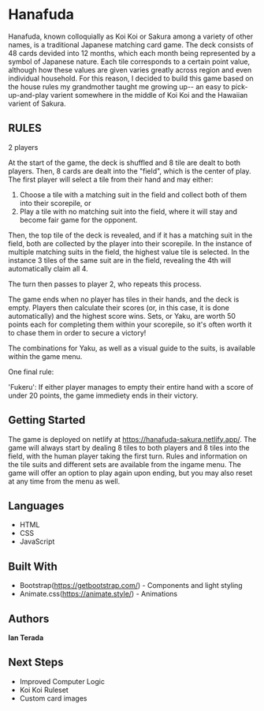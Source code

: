 # Hanafuda

Hanafuda, known colloquially as Koi Koi or Sakura among a variety of other names, is a traditional Japanese matching card game. The deck consists of 48 cards devided into 12 months, which each month being represented by a symbol of Japanese nature. Each tile corresponds to a certain point value, although how these values are given varies greatly across region and even individual household. For this reason, I decided to build this game based on the house rules my grandmother taught me growing up-- an easy to pick-up-and-play varient somewhere in the middle of Koi Koi and the Hawaiian varient of Sakura. 

## **RULES**
2 players

At the start of the game, the deck is shuffled and 8 tile are dealt to both players. Then, 8 cards are dealt into the "field", which is the center of play. The first player will select a tile from their hand and may either: 

1. Choose a tile with a matching suit in the field and collect both of them into their scorepile, or
2. Play a tile with no matching suit into the field, where it will stay and become fair game for the opponent.

Then, the top tile of the deck is revealed, and if it has a matching suit in the field, both are collected by the player into their scorepile. In the instance of multiple matching suits in the field, the highest value tile is selected. In the instance 3 tiles of the same suit are in the field, revealing the 4th will automatically claim all 4.

The turn then passes to player 2, who repeats this process. 

The game ends when no player has tiles in their hands, and the deck is empty. Players then calculate their scores (or, in this case, it is done automatically) and the highest score wins. Sets, or Yaku, are worth 50 points each for completing them within your scorepile, so it's often worth it to chase them in order to secure a victory! 

The combinations for Yaku, as well as a visual guide to the suits, is available within the game menu.

One final rule: 

'Fukeru': If either player manages to empty their entire hand with a score of under 20 points, the game immediety ends in their victory. 

## Getting Started

The game is deployed on netlify at https://hanafuda-sakura.netlify.app/. The game will always start by dealing 8 tiles to both players and 8 tiles 
into the field, with the human player taking the first turn. Rules and information on the tile suits and different sets
are available from the ingame menu. The game will offer an option to play again upon ending, but you may also reset at 
any time from the menu as well. 

## Languages

* HTML
* CSS
* JavaScript

## Built With

* Bootstrap(https://getbootstrap.com/) - Components and light styling
* Animate.css(https://animate.style/) - Animations

## Authors

**Ian Terada** 

## Next Steps

* Improved Computer Logic
* Koi Koi Ruleset
* Custom card images


